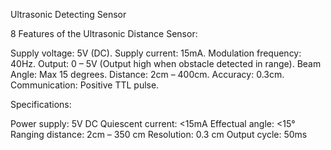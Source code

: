 Ultrasonic Detecting Sensor

8 Features of the Ultrasonic Distance Sensor:

Supply voltage: 5V (DC).
Supply current: 15mA.
Modulation frequency: 40Hz.
Output: 0 – 5V (Output high when obstacle detected in range).
Beam Angle: Max 15 degrees.
Distance: 2cm – 400cm.
Accuracy: 0.3cm.
Communication: Positive TTL pulse.

Specifications:

Power supply: 5V DC
Quiescent current: <15mA
Effectual angle: <15°
Ranging distance: 2cm – 350 cm
Resolution: 0.3 cm
Output cycle: 50ms


